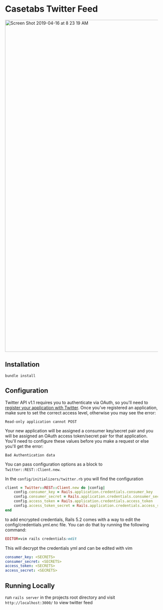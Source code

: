 # Casetabs Twitter Feed

<img width="1092" alt="Screen Shot 2019-04-16 at 8 23 19 AM" src="https://user-images.githubusercontent.com/17211643/56227392-34aa9c00-602a-11e9-98ca-94b426cdfdba.png">


## Installation
    bundle install


## Configuration
Twitter API v1.1 requires you to authenticate via OAuth, so you'll need to
[register your application with Twitter][register]. Once you've registered an
application, make sure to set the correct access level, otherwise you may see
the error:

[register]: https://apps.twitter.com/

    Read-only application cannot POST

Your new application will be assigned a consumer key/secret pair and you will
be assigned an OAuth access token/secret pair for that application. You'll need
to configure these values before you make a request or else you'll get the
error:

    Bad Authentication data

You can pass configuration options as a block to `Twitter::REST::Client.new`.

In the `config/initializers/twitter.rb` you will find the configuration
```ruby
client = Twitter::REST::Client.new do |config|
    config.consumer_key = Rails.application.credentials.consumer_key
    config.consumer_secret = Rails.application.credentials.consumer_secret
    config.access_token = Rails.application.credentials.access_token
    config.access_token_secret = Rails.application.credentials.access_secret
end
```

to add encrypted credentials, Rails 5.2 comes with a way to edit the config/credentials.yml.enc file. You can do that by running the following command:
```ruby
EDITOR=vim rails credentials:edit
```
This will decrypt the credentials yml and can be edited with vim
```yml
consumer_key: <SECRETS>
consumer_secret: <SECRETS>
access_token: <SECRETS>
access_secret: <SECRETS>
```
## Running Locally
run ```rails server``` in the projects root directory and visit `http://localhost:3000/` to view twitter feed


